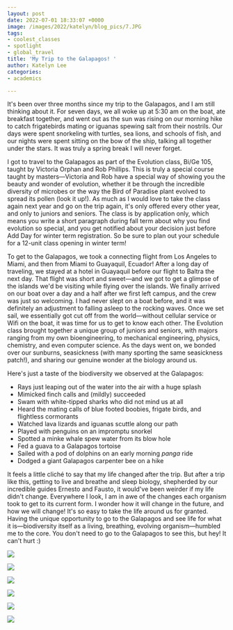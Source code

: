 ```yaml
---
layout: post
date: 2022-07-01 18:33:07 +0000
image: /images/2022/katelyn/blog_pics/7.JPG
tags:
- coolest_classes
- spotlight
- global_travel
title: 'My Trip to the Galapagos! '
author: Katelyn Lee
categories:
- academics

---
```

It's been over three months since my trip to the Galapagos, and I am still thinking about it. For seven days, we all woke up at 5:30 am on the boat, ate breakfast together, and went out as the sun was rising on our morning hike to catch frigatebirds mating or iguanas spewing salt from their nostrils. Our days were spent snorkeling with turtles, sea lions, and schools of fish, and our nights were spent sitting on the bow of the ship, talking all together under the stars. It was truly a spring break I will never forget.

I got to travel to the Galapagos as part of the Evolution class, Bi/Ge 105, taught by Victoria Orphan and Rob Phillips. This is truly a special course taught by masters—Victoria and Rob have a special way of showing you the beauty and wonder of evolution, whether it be through the incredible diversity of microbes or the way the Bird of Paradise plant evolved to spread its pollen (look it up!). As much as I would love to take the class again next year and go on the trip again, it's only offered every other year, and only to juniors and seniors. The class is by application only, which means you write a short paragraph during fall term about why you find evolution so special, and you get notified about your decision just before Add Day for winter term registration. So be sure to plan out your schedule for a 12-unit class opening in winter term!

To get to the Galapagos, we took a connecting flight from Los Angeles to Miami, and then from Miami to Guayaquil, Ecuador! After a long day of traveling, we stayed at a hotel in Guayaquil before our flight to Baltra the next day. That flight was short and sweet—and we got to get a glimpse of the islands we'd be visiting while flying over the islands. We finally arrived on our boat over a day and a half after we first left campus, and the crew was just so welcoming. I had never slept on a boat before, and it was definitely an adjustment to falling asleep to the rocking waves. Once we set sail, we essentially got cut off from the world—without cellular service or Wifi on the boat, it was time for us to get to know each other. The Evolution class brought together a unique group of juniors and seniors, with majors ranging from my own bioengineering, to mechanical engineering, physics, chemistry, and even computer science. As the days went on, we bonded over our sunburns, seasickness (with many sporting the same seasickness patch!), and sharing our genuine wonder at the biology around us.

Here's just a taste of the biodiversity we observed at the Galapagos:

* Rays just leaping out of the water into the air with a huge splash
* Mimicked finch calls and (mildly) succeeded
* Swam with white-tipped sharks who did not mind us at all
* Heard the mating calls of blue footed boobies, frigate birds, and flightless cormorants
* Watched lava lizards and iguanas scuttle along our path
* Played with penguins on an impromptu snorkel
* Spotted a minke whale spew water from its blow hole
* Fed a guava to a Galapagos tortoise
* Sailed with a pod of dolphins on an early morning _panga_ ride
* Dodged a giant Galapagos carpenter bee on a hike

It feels a little cliché to say that my life changed after the trip. But after a trip like this, getting to live and breathe and sleep biology, shepherded by our incredible guides Ernesto and Fausto, it would've been weirder if my life didn't change. Everywhere I look, I am in awe of the changes each organism took to get to its current form. I wonder how it will change in the future, and how we will change! It's so easy to take the life around us for granted. Having the unique opportunity to go to the Galapagos and see life for what it is—biodiversity itself as a living, breathing, evolving organism—humbled me to the core. You don't need to go to the Galapagos to see this, but hey! It can't hurt :)

![](/images/2022/katelyn/blog_pics/1.JPG)

![](/images/2022/katelyn/blog_pics/2.JPG)

![](/images/2022/katelyn/blog_pics/3.JPG)

![](/images/2022/katelyn/blog_pics/4.JPG)

![](/images/2022/katelyn/blog_pics/6.JPG)

![](/images/2022/katelyn/blog_pics/7.JPG)